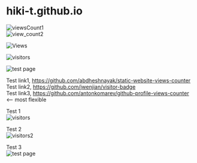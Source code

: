 # hiki-t.github.io

![viewsCount1](https://komarev.com/ghpvc/?username=hiki-t&color=brightgreen&label=views)  
![view_count2](https://komarev.com/ghpvc/?username=hiki-t-rblog-example3&color=brightgreen&label=viewsTest)  

<div class="views">
    <span class="views">
        <img src="https://visitor-badge.glitch.me/badge?page_id={{ .Permalink }}" alt="Views"/>
    </span>
</div>

![visitors](https://visitor-badge.glitch.me/badge?page_id=page.id&left_color=green&right_color=red)

<img src="https://img.shields.io/endpoint?url=https://api.anayak.com.np/vcnt/?ID=hiki-t." alt="test page">

Test link1, https://github.com/abdheshnayak/static-website-views-counter  
Test link2, https://github.com/jwenjian/visitor-badge  
Test link3, https://github.com/antonkomarev/github-profile-views-counter  <-- most flexible  

Test 1  
![visitors](https://visitor-badge.glitch.me/badge?page_id=hiki-t.rblog-example3&label=test&right_color=brightgreen)

Test 2  
![visitors2](https://img.shields.io/endpoint?url=https://api.anayak.com.np/vcnt/?ID=hiki-t-rblog-example3&label=views&right_color=brightgreen)

Test 3  
<img src="https://img.shields.io/endpoint?url=https://api.anayak.com.np/vcnt/?ID=hiki-t-rblog-example3" alt="test page">
